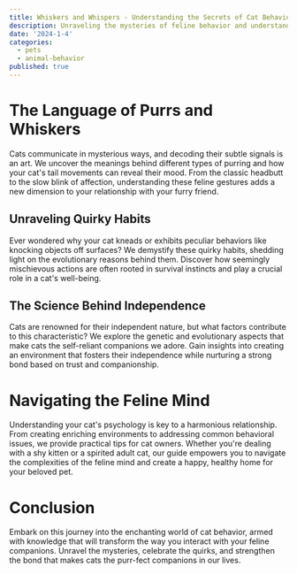 ```yaml
---
title: Whiskers and Whispers - Understanding the Secrets of Cat Behavior
description: Unraveling the mysteries of feline behavior and understanding your furry friends better.
date: '2024-1-4'
categories:
  - pets
  - animal-behavior
published: true
---
```


# The Language of Purrs and Whiskers

Cats communicate in mysterious ways, and decoding their subtle signals is an art. We uncover the meanings behind different types of purring and how your cat's tail movements can reveal their mood. From the classic headbutt to the slow blink of affection, understanding these feline gestures adds a new dimension to your relationship with your furry friend.

## Unraveling Quirky Habits

Ever wondered why your cat kneads or exhibits peculiar behaviors like knocking objects off surfaces? We demystify these quirky habits, shedding light on the evolutionary reasons behind them. Discover how seemingly mischievous actions are often rooted in survival instincts and play a crucial role in a cat's well-being.

## The Science Behind Independence

Cats are renowned for their independent nature, but what factors contribute to this characteristic? We explore the genetic and evolutionary aspects that make cats the self-reliant companions we adore. Gain insights into creating an environment that fosters their independence while nurturing a strong bond based on trust and companionship.

# Navigating the Feline Mind

Understanding your cat's psychology is key to a harmonious relationship. From creating enriching environments to addressing common behavioral issues, we provide practical tips for cat owners. Whether you're dealing with a shy kitten or a spirited adult cat, our guide empowers you to navigate the complexities of the feline mind and create a happy, healthy home for your beloved pet.

# Conclusion

Embark on this journey into the enchanting world of cat behavior, armed with knowledge that will transform the way you interact with your feline companions. Unravel the mysteries, celebrate the quirks, and strengthen the bond that makes cats the purr-fect companions in our lives.

